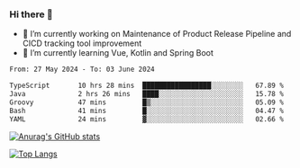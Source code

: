 ### Hi there 👋

- 🔭 I’m currently working on Maintenance of Product Release Pipeline and CICD tracking tool improvement
- 🌱 I’m currently learning Vue, Kotlin and Spring Boot

<!--START_SECTION:waka-->

```txt
From: 27 May 2024 - To: 03 June 2024

TypeScript       10 hrs 28 mins  █████████████████░░░░░░░░   67.89 %
Java             2 hrs 26 mins   ████░░░░░░░░░░░░░░░░░░░░░   15.78 %
Groovy           47 mins         █▒░░░░░░░░░░░░░░░░░░░░░░░   05.09 %
Bash             41 mins         █░░░░░░░░░░░░░░░░░░░░░░░░   04.47 %
YAML             24 mins         ▓░░░░░░░░░░░░░░░░░░░░░░░░   02.66 %
```

<!--END_SECTION:waka-->

[![Anurag's GitHub stats](https://github-readme-stats.vercel.app/api?username=yunhao981&show_icons=true&theme=solarized-dark)](https://github.com/anuraghazra/github-readme-stats)

[![Top Langs](https://github-readme-stats.vercel.app/api/top-langs/?username=yunhao981&theme=solarized-dark&layout=compact)](https://github.com/anuraghazra/github-readme-stats)

<!--
**yunhao981/yunhao981** is a ✨ _special_ ✨ repository because its `README.md` (this file) appears on your GitHub profile.

Here are some ideas to get you started:

- 🔭 I’m currently working on Maintenance of Release Pipeline and CICD tracking tool improvement
- 🌱 I’m currently learning Vue, Kotlin and Spring Boot
- 👯 I’m looking to collaborate on ...
- 🤔 I’m looking for help with ...
- 💬 Ask me about ...
- 📫 How to reach me: ...
- 😄 Pronouns: ...
- ⚡ Fun fact: ...
-->


